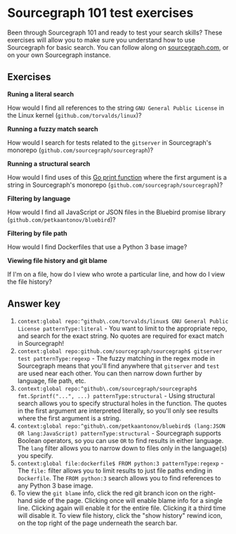 # Sourcegraph 101 test exercises

Been through Sourcegraph 101 and ready to test your search skills? These exercises will allow you to make sure you understand how to use Sourcegraph for basic search. You can follow along on [sourcegraph.com](https://sourcegraph.com/search), or on your own Sourcegraph instance. 

## Exercises

**Runing a literal search**

How would I find all references to the string `GNU General Public License` in the Linux kernel (`github.com/torvalds/linux`)?

**Running a fuzzy match search**

How would I search for tests related to the `gitserver` in Sourcegraph's monorepo (`github.com/sourcegraph/sourcegraph`)?

**Running a structural search**

How would I find uses of this [Go print function](https://www.geeksforgeeks.org/fmt-sprintf-function-in-golang-with-examples/) where the first argument is a string in Sourcegraph's monorepo (`github.com/sourcegraph/sourcegraph`)?

**Filtering by language**

How would I find all JavaScript or JSON files in the Bluebird promise library (`github.com/petkaantonov/bluebird`)?

**Filtering by file path**

How would I find Dockerfiles that use a Python 3 base image?

**Viewing file history and git blame**

If I'm on a file, how do I view who wrote a particular line, and how do I view the file history?

## Answer key

1. `context:global repo:^github\.com/torvalds/linux$ GNU General Public License patternType:literal` - You want to limit to the appropriate repo, and search for the exact string. No quotes are required for exact match in Sourcegraph!
2. `context:global repo:github.com/sourcegraph/sourcegraph$ gitserver test patternType:regexp` - The fuzzy matching in the regex mode in Sourcegraph means that you'll find anywhere that `gitserver` and `test` are used near each other. You can then narrow down further by language, file path, etc.
3. `context:global repo:^github\.com/sourcegraph/sourcegraph$ fmt.Sprintf("...", ...) patternType:structural` - Using structural search allows you to specify structural holes in the function. The quotes in the first argument are interpreted literally, so you'll only see results where the first argument is a string.
4. `context:global repo:^github\.com/petkaantonov/bluebird$ (lang:JSON OR lang:JavaScript) patternType:structural` - Sourcegraph supports Boolean operators, so you can use `OR` to find results in either language. The `lang` filter allows you to narrow down to files only in the language(s) you specify.
5. `context:global file:dockerfile$ FROM python:3 patternType:regexp` - The `file:` filter allows you to limit results to just file paths ending in `Dockerfile`. The `FROM python:3` search allows you to find references to any Python 3 base image. 
6. To view the `git blame` info, click the red git branch icon on the right-hand side of the page. Clicking once will enable blame info for a single line. Clicking again will enable it for the entire file. Clicking it a third time will disable it. To view file history, click the "show history" rewind icon, on the top right of the page underneath the search bar. 
